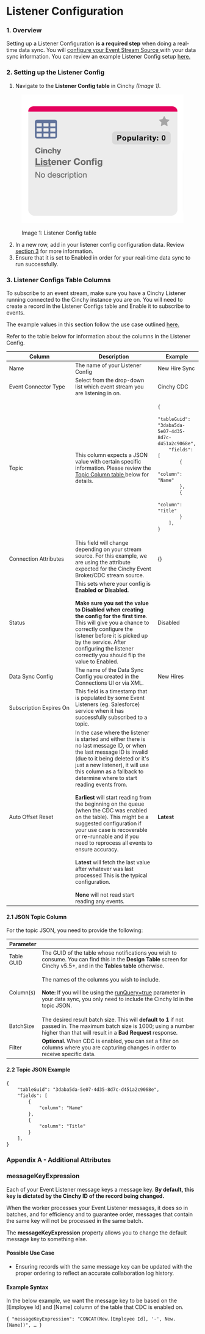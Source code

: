 # Listener Configuration

### 1. Overview <a href="#1.-listener-configs-table-columns" id="1.-listener-configs-table-columns"></a>

Setting up a Listener Configuration **is a required step** when doing a real-time data sync. You will [configure your Event Stream Source ](../supported-real-time-sync-stream-sources/)with your data sync information. You can review an example Listener Config setup [here.](broken-reference)

### 2. Setting up the Listener Config

1. Navigate to the **Listener Config table** in Cinchy _(Image 1)._

<figure><img src="../../.gitbook/assets/image (448).png" alt=""><figcaption><p>Image 1: Listener Config table</p></figcaption></figure>

2. In a new row, add in your listener config configuration data. Review [section 3](listener-configuration.md#1.-listener-configs-table-columns-1) for more information.
3. Ensure that it is set to Enabled in order for your real-time data sync to run successfully.

### 3. Listener Configs Table Columns <a href="#1.-listener-configs-table-columns" id="1.-listener-configs-table-columns"></a>

To subscribe to an event stream, make sure you have a Cinchy Listener running connected to the Cinchy instance you are on. You will need to create a record in the Listener Configs table and Enable it to subscribe to events.

The example values in this section follow the use case outlined [here.](broken-reference)

Refer to the table below for information about the columns in the Listener Config.

<table><thead><tr><th width="192">Column</th><th width="249.33333333333331">Description</th><th>Example</th></tr></thead><tbody><tr><td>Name</td><td>The name of your Listener Config</td><td>New Hire Sync</td></tr><tr><td>Event Connector Type</td><td>Select from the drop-down list which event stream you are listening in on.</td><td>Cinchy CDC</td></tr><tr><td>Topic</td><td>This column expects a JSON value with certain specific information. Please review the <a href="listener-configuration.md#4.1-json-topic-column">Topic Column table </a>below for details.</td><td><pre><code>{
    "tableGuid": "3daba5da-5e07-4d35-8d7c-d451a2c9068e",
    "fields": [
        {
            "column": "Name"
        },
        {
            "column": "Title"
        }
    ],
}
</code></pre></td></tr><tr><td>Connection Attributes</td><td>This field will change depending on your stream source. For this example, we are using the attribute expected for the Cinchy Event Broker/CDC stream source.</td><td>{}</td></tr><tr><td>Status</td><td>This sets where your config is <strong>Enabled or Disabled.</strong><br><br><strong>Make sure you set the value to Disabled when creating the config for the first time</strong>. This will give you a chance to correctly configure the listener before it is picked up by the service. After configuring the listener correctly you should flip the value to Enabled.</td><td>Disabled</td></tr><tr><td>Data Sync Config</td><td>The name of the Data Sync Config you created in the Connections UI or via XML.</td><td>New Hires</td></tr><tr><td>Subscription Expires On</td><td>This field is a timestamp that is populated by some Event Listeners (eg. Salesforce) service when it has successfully subscribed to a topic.</td><td></td></tr><tr><td>Auto Offset Reset</td><td>In the case where the listener is started and either there is no last message ID, or when the last message ID is invalid (due to it being deleted or it's just a new listener), it will use this column as a fallback to determine where to start reading events from.<br><br><strong>Earliest</strong> will start reading from the beginning on the queue (when the CDC was enabled on the table). This might be a suggested configuration if your use case is recoverable or re-runnable and if you need to reprocess all events to ensure accuracy.<br><br><strong>Latest</strong> will fetch the last value after whatever was last processed This is the typical configuration.<br><br><strong>None</strong> will not read start reading any events.</td><td><strong>Latest</strong></td></tr></tbody></table>

#### 2.1 JSON Topic Column

For the topic JSON, you need to provide the following:

| Parameter  |                                                                                                                                                                                                                                                                                                                                              |
| ---------- | -------------------------------------------------------------------------------------------------------------------------------------------------------------------------------------------------------------------------------------------------------------------------------------------------------------------------------------------- |
| Table GUID | The GUID of the table whose notifications you wish to consume. You can find this in the **Design Table** screen for Cinchy v5.5+, and in the **Tables table** otherwise.                                                                                                                                                                     |
| Column(s)  | <p>The names of the columns you wish to include.<br><br><strong>Note:</strong> If you will be using the <a href="https://cli.docs.cinchy.com/builder-guide/configuring-a-data-sync/supported-data-sources/cinchy-event-broker">runQuery=true</a> parameter in your data sync, you only need to include the Cinchy Id in the topic JSON. </p> |
| BatchSize  | The desired result batch size. This will **default to 1** if not passed in. The maximum batch size is 1000; using a number higher than that will result in a **Bad Request** response.                                                                                                                                                       |
| Filter     | **Optional.** When CDC is enabled, you can set a filter on columns where you are capturing changes in order to receive specific data.                                                                                                                                                                                                        |

#### 2.2 Topic JSON Example

```
{
    "tableGuid": "3daba5da-5e07-4d35-8d7c-d451a2c9068e",
    "fields": [
        {
            "column": "Name"
        },
        {
            "column": "Title"
        }
    ],
}
```

### Appendix A - Additional Attributes <a href="#3.-listener-topics-additional-attributes" id="3.-listener-topics-additional-attributes"></a>

### messageKeyExpression

Each of your Event Listener message keys a message key. **By default, this key is dictated by the Cinchy ID of the record being changed.**

When the worker processes your Event Listener messages, it does so in batches, and for efficiency and to guarantee order, messages that contain the same key will not be processed in the same batch.

The **messageKeyExpression** property allows you to change the default message key to something else.

#### Possible Use Case

* Ensuring records with the same message key can be updated with the proper ordering to reflect an accurate collaboration log history.

#### Example Syntax

In the below example, we want the message key to be based on the \[Employee Id] and \[Name] column of the table that CDC is enabled on.

```
{ "messageKeyExpression": "CONCAT(New.[Employee Id], '-', New.[Name])", … }
```
